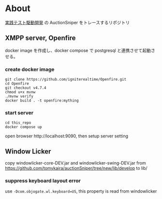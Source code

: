 # About

[実践テスト駆動開発](https://www.shoeisha.co.jp/book/detail/9784798124582) の AuctionSniper をトレースするリポジトリ

## XMPP server, Openfire

docker image を作成し、docker compose で postgresql と連携させて起動させる。

### create docker image

```
git clone https://github.com/igniterealtime/Openfire.git
cd Openfire
git checkout v4.7.4
chmod u+x mvnw
./mvnw verify
docker build . -t openfire:mything
```

### start server

```
cd this_repo
docker compose up
```

open browser http://localhost:9090, then setup server setting

## Window Licker

copy windowlicker-core-DEV.jar and windowlicker-swing-DEV.jar from https://github.com/tomykaira/auctionSniper/tree/new/lib/develop to lib/

### suppress keyboard layout error

use `-Dcom.objogate.wl.keyboard=US`, this property is read from windowlicker
